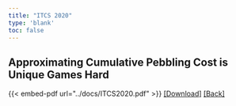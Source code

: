 ```yaml
---
title: "ITCS 2020"
type: 'blank'
toc: false
---
```

## Approximating Cumulative Pebbling Cost is Unique Games Hard

{{< embed-pdf url="../docs/ITCS2020.pdf" >}}
[[Download]](../../docs/ITCS2020.pdf) [[Back]](../../talks)
